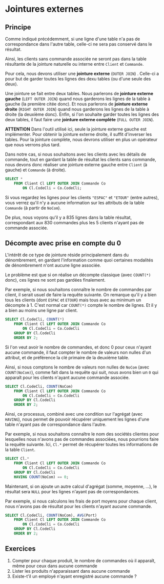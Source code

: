 # Jointures externes

## Principe

Comme indiqué précédemment, si une ligne d'une table n'a pas de correspondance dans l'autre table, celle-ci ne sera pas conservé dans le résultat. 

Ainsi, les clients sans commande associée ne seront pas dans la table résultante de la jointure naturelle ou interne entre `Client` et `Commande`. 

Pour cela, nous devons utiliser une **jointure externe** (`OUTER JOIN`) . Celle-ci a pour but de garder toutes les lignes des dexu tables (ou d'une seule des deux).

Une jointure se fait entre deux tables. Nous parlerons de **jointure externe gauche** (`LEFT OUTER JOIN`) quand nous garderons les lignes de la table à gauche (la première citée donc). Et nous parlerons de **jointure externe droite** (`RIGHT OUTER JOIN`) quand nous garderons les lignes de la table à droite (la deuxième donc). Enfin, si l'on souhaite garder toutes les lignes des deux tables, il faut faire une **jointure externe complète** (`FULL OUTER JOIN`).

**ATTENTION** Dans l'outil utilisé ici, seule la jointure externe gauche est implémenter. Pour obtenir la jointure externe droite, il suffit d'inverser les tables. Pour la jointure complète, nous devrons utiliser en plus un opérateur que nous verrons plus tard.

Dans notre cas, si nous souhaitons avec les clients avec les détails de commande, tout en gardant la table de résultat les clients sans commande, nous devons donc réaliser une jointure externe gauche entre `Client` (à gauche) et `Commande` (à droite).

```sql
SELECT *
	FROM Client Cl LEFT OUTER JOIN Commande Co
		ON Cl.CodeCli = Co.CodeCli;
```

Si vous regardez les lignes pour les clients `"ESPAC"` et `"ETOUR"` (entre autres), vous verrez qu'il n'y a aucune information sur les attributs de la table `Commande` (à partir de `NoCom`).

De plus, nous voyons qu'il y a 835 lignes dans la table résultat, correspondant aux 830 commandes plus les 5 clients n'ayant pas de commande associée.

## Décompte avec prise en compte du 0

L'intérêt de ce type de jointure réside principalement dans du dénombrement, en gardant l'information comme quoi certaines modalités de dénombrement n'ont aucune ligne associée.

Le problème est que si on réalise un décompte classique (avec `COUNT(*)` donc), ces lignes ne sont pas gardées finalement. 

Par exemple, si nous souhaitons connaître le nombre de commandes par client, il serait usuel de faire la requête suivante. On remarque qu'il y a bien tous les clients (dont `ESPAC` et `ETOUR`) mais tous avec au minimum un décompte à 1. C'est normal car `COUNT(*)` compte le nombre de lignes. Et il y a bien au moins une ligne par client.


```sql
SELECT Cl.CodeCli, COUNT(*)
	FROM Client Cl LEFT OUTER JOIN Commande Co
		ON Cl.CodeCli = Co.CodeCli
	GROUP BY Cl.CodeCli
	ORDER BY 2;
```

Si l'on veut avoir le nombre de commandes, et donc 0 pour ceux n'ayant aucune commande, il faut compter le nombre de valeurs non nulles d'un attribut, et de préférence la clé primaire de la deuxième table.

Ainsi, si nous comptons le nombre de valeurs non nulles de `NoCom` (avec `COUNT(NoCom)`), comme fait dans la requête qui suit, nous avons bien un `0` qui apparaît pour les clients n'ayant aucune commande associée.

```sql
SELECT Cl.CodeCli, COUNT(NoCom)
	FROM Client Cl LEFT OUTER JOIN Commande Co
		ON Cl.CodeCli = Co.CodeCli
	GROUP BY Cl.CodeCli
	ORDER BY 2;
```

Ainsi, ce processus, combiné avec une condition sur l'agrégat (avec `HAVING`), nous permet de pouvoir récupérer uniquement les lignes d'une table n'ayant pas de correspondance dans l'autre.

Par exemple, si nous souhaitons connaître le nom des sociétés clientes pour lesquelles nous n'avons pas de commandes associées, nous pourrions faire la requête suivante. Ici, `Cl.*` permet de récupérer toutes les informations de la table `Client`.

```sql
SELECT Cl.*
	FROM Client Cl LEFT OUTER JOIN Commande Co
		ON Cl.CodeCli = Co.CodeCli
	GROUP BY Cl.CodeCli
	HAVING COUNT(NoCom) == 0;
```

Maintenant, si on ajoute un autre calcul d'agrégat (somme, moyenne, ...), le résultat sera `NULL` pour les lignes n'ayant pas de correspondances.

Par exemple, si nous calculons les frais de port moyens pour chaque client, nous n'avons pas de résultat pour les clients n'ayant aucune commande.

```sql
SELECT Cl.CodeCli, COUNT(NoCom), AVG(Port)
	FROM Client Cl LEFT OUTER JOIN Commande Co
		ON Cl.CodeCli = Co.CodeCli
	GROUP BY Cl.CodeCli
	ORDER BY 2;
```


## Exercices

1. Compter pour chaque produit, le nombre de commandes où il apparaît, même pour ceux dans aucune commande
2. Lister les produits n'apparaissant dans aucune commande
3. Existe-t'il un employé n'ayant enregistré aucune commande ?
